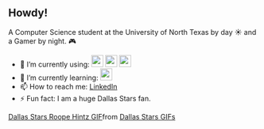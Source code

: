 ## Howdy! 

A Computer Science student at the University of North Texas by day ☀ and a Gamer by night. 🎮

- 🔭 I’m currently using: <img src="https://upload.wikimedia.org/wikipedia/commons/thumb/1/18/C_Programming_Language.svg/217px-C_Programming_Language.svg.png" height="24"> <img src="https://upload.wikimedia.org/wikipedia/commons/thumb/1/18/ISO_C%2B%2B_Logo.svg/213px-ISO_C%2B%2B_Logo.svg.png" height="24"> <img src="https://cdn4.iconfinder.com/data/icons/logos-and-brands/512/181_Java_logo_logos-512.png" height="24"> 
- 🌱 I’m currently learning: <img src="https://upload.wikimedia.org/wikipedia/commons/thumb/0/0a/Python.svg/48px-Python.svg.png" height="24">
- 📫 How to reach me: [LinkedIn](https://www.linkedin.com/in/kathrynsheahen/)
- ⚡ Fun fact: I am a huge Dallas Stars fan.


<div class="tenor-gif-embed" data-postid="25767028" data-share-method="host" data-aspect-ratio="1.90476" data-width="100%"><a href="https://tenor.com/view/dallas-stars-roope-hintz-goal-stars-goal-nhl-gif-25767028">Dallas Stars Roope Hintz GIF</a>from <a href="https://tenor.com/search/dallas+stars-gifs">Dallas Stars GIFs</a></div> <script type="text/javascript" async src="https://tenor.com/embed.js"></script>

<!--
**ksheahen/ksheahen** is a ✨ _special_ ✨ repository because its `README.md` (this file) appears on your GitHub profile.

Here are some ideas to get you started:
- 😄 Pronouns: She/Her
- 🤔 I’m looking for help with ...
- 👯 I’m looking to collaborate on ...
- 💬 Ask me about ...
-->
